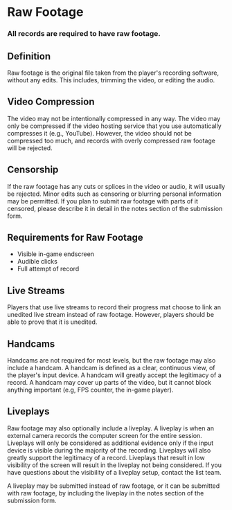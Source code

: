 # Raw Footage
### All records are required to have raw footage.

## Definition
Raw footage is the original file taken from the player's recording software, without any edits. This includes, trimming the video, or editing the audio.

## Video Compression
The video may not be intentionally compressed in any way. The video may only be compressed if the video hosting service that you use automatically compresses it (e.g., YouTube). However, the video should not be compressed too much, and records with overly compressed raw footage will be rejected.

## Censorship
If the raw footage has any cuts or splices in the video or audio, it will usually be rejected. Minor edits such as censoring or blurring personal information may be permitted. If you plan to submit raw footage with parts of it censored, please describe it in detail in the notes section of the submission form.

## Requirements for Raw Footage
- Visible in-game endscreen
- Audible clicks
- Full attempt of record

## Live Streams
Players that use live streams to record their progress mat choose to link an unedited live stream instead of raw footage. However, players should be able to prove that it is unedited.

## Handcams
Handcams are not required for most levels, but the raw footage may also include a handcam. A handcam is defined as a clear, continuous view, of the player's input device. A handcam will greatly accept the legitimacy of a record. A handcam may cover up parts of the video, but it cannot block anything important (e.g, FPS counter, the in-game player).

## Liveplays
Raw footage may also optionally include a liveplay. A liveplay is when an external camera records the computer screen for the entire session. Liveplays will only be considered as additional evidence only if the input device is visible during the majority of the recording. Liveplays will also greatly support the legitimacy of a record. Liveplays that result in low visibility of the screen will result in the liveplay not being considered. If you have questions about the visibility of a liveplay setup, contact the list team.

A liveplay may be submitted instead of raw footage, or it can be submitted with raw footage, by including the liveplay in the notes section of the submission form.